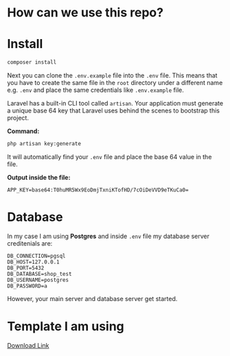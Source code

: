 # How can we use this repo?


# Install
```sh
composer install
```
Next you can clone the `.env.example` file into the `.env` file. This means that you have to create the same file in the `root` directory under a different name e.g. `.env` and place the same credentials like `.env.example` file.

Laravel has a built-in CLI tool called `artisan`. Your application must generate a unique base 64 key that Laravel uses behind the scenes to bootstrap this project.

**Command:**

```sh
php artisan key:generate
```

It will automatically find your `.env` file and place the base 64 value in the file.

**Output inside the file:**
```
APP_KEY=base64:T0huMR5Wx9EoDmjTxniKTofHD/7cOiDeVVD9eTKuCa0=
```

# Database
In my case I am using  **Postgres** and inside `.env` file my database server creditenials are:
```
DB_CONNECTION=pgsql
DB_HOST=127.0.0.1  
DB_PORT=5432
DB_DATABASE=shop_test
DB_USERNAME=postgres
DB_PASSWORD=a
```

However, your main server and database server get started.

# Template I am using
[Download Link](https://startbootstrap.com/template/shop-homepage)
